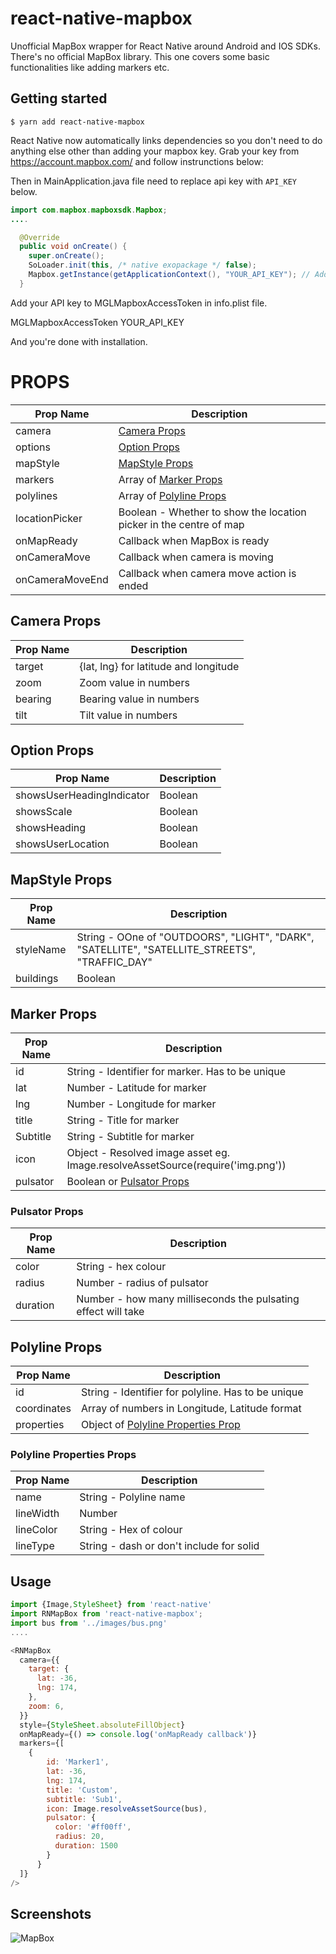 # react-native-mapbox

Unofficial MapBox wrapper for React Native around Android and IOS SDKs. There's no official MapBox library. This one covers some basic functionalities like adding markers etc.

## Getting started

`$ yarn add react-native-mapbox`

React Native now automatically links dependencies so you don't need to do anything else other than adding your mapbox key. Grab your key from https://account.mapbox.com/ and follow instrunctions below:

Then in MainApplication.java file need to replace api key with `API_KEY` below.

```java
import com.mapbox.mapboxsdk.Mapbox;
....

  @Override
  public void onCreate() {
    super.onCreate();
    SoLoader.init(this, /* native exopackage */ false);
    Mapbox.getInstance(getApplicationContext(), "YOUR_API_KEY"); // Add this line
  }

```

Add your API key to MGLMapboxAccessToken in info.plist file.

<key>MGLMapboxAccessToken</key>
<string>YOUR_API_KEY</string>

And you're done with installation.

# PROPS

|Prop Name|Description|
|---------|-----------|
|camera|[Camera Props](#camera-props)|
|options|[Option Props](#option-props)|
|mapStyle|[MapStyle Props](#mapstyle-props)|
|markers|Array of [Marker Props](#marker-props)|
|polylines|Array of [Polyline Props](#polyline-props)|
|locationPicker|Boolean - Whether to show the location picker in the centre of map|
|onMapReady|Callback when MapBox is ready|
|onCameraMove|Callback when camera is moving|
|onCameraMoveEnd|Callback when camera move action is ended|


## Camera Props
|Prop Name|Description|
|---------|-----------|
|target|{lat, lng} for latitude and longitude|
|zoom|Zoom value in numbers|
|bearing|Bearing value in numbers|
|tilt|Tilt value in numbers|

## Option Props
|Prop Name|Description|
|---------|-----------|
|showsUserHeadingIndicator|Boolean|
|showsScale|Boolean|
|showsHeading|Boolean|
|showsUserLocation|Boolean| 

## MapStyle Props
|Prop Name|Description|
|---------|-----------|
|styleName|String - OOne of "OUTDOORS", "LIGHT", "DARK", "SATELLITE", "SATELLITE_STREETS", "TRAFFIC_DAY" |
|buildings|Boolean|

## Marker Props
|Prop Name|Description|
|---------|-----------|
|id|String - Identifier for marker. Has to be unique|
|lat|Number - Latitude for marker|
|lng|Number - Longitude for marker|
|title|String - Title for marker|
|Subtitle|String - Subtitle for marker|
|icon|Object - Resolved image asset eg. Image.resolveAssetSource(require('img.png'))|
|pulsator|Boolean or [Pulsator Props](#pulsator-props)|

### Pulsator Props
|Prop Name|Description|
|---------|-----------|
|color|String - hex colour|
|radius|Number - radius of pulsator|
|duration|Number - how many milliseconds the pulsating effect will take|

## Polyline Props
|Prop Name|Description|
|---------|-----------|
|id|String - Identifier for polyline. Has to be unique|
|coordinates|Array of numbers in Longitude, Latitude format|
|properties|Object of [Polyline Properties Prop](#polyline-properties-props)|

### Polyline Properties Props
|Prop Name|Description|
|---------|-----------|
|name|String - Polyline name|
|lineWidth|Number|
|lineColor|String - Hex of colour|
|lineType|String - dash or don't include for solid|

## Usage
```javascript
import {Image,StyleSheet} from 'react-native'
import RNMapBox from 'react-native-mapbox';
import bus from '../images/bus.png'
....

<RNMapBox
  camera={{
    target: {
      lat: -36,
      lng: 174,
    },
    zoom: 6,
  }}
  style={StyleSheet.absoluteFillObject}
  onMapReady={() => console.log('onMapReady callback')}
  markers={[
    {
        id: 'Marker1',
        lat: -36,
        lng: 174,
        title: 'Custom',
        subtitle: 'Sub1',
        icon: Image.resolveAssetSource(bus),
        pulsator: {
          color: '#ff00ff',
          radius: 20,
          duration: 1500
        }
      }
  ]}
/>
```

## Screenshots
![MapBox](https://raw.githubusercontent.com/aliustaoglu/react-native-mapbox/master/RNMapBoxExample/screenshots/screenshot.png)
